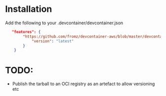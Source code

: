 # Installation
Add the following to your .devcontainer/devcontainer.json 
```json
   "features": {
        "https://github.com/fromz/devcontainer-aws/blob/master/devcontainer-feature-aws.tgz?raw=true": {
            "version": "latest"
        }
    }
```
# TODO:
- Publish the tarball to an OCI registry as an artefact to allow versioning etc